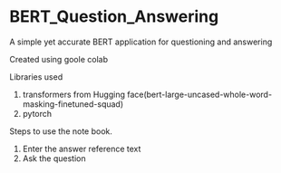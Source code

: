 # BERT_Question_Answering
A simple yet accurate BERT application for questioning and answering

Created using goole colab

Libraries used 
1. transformers from Hugging face(bert-large-uncased-whole-word-masking-finetuned-squad)
2. pytorch


Steps to use the note book.
1. Enter the answer reference text
2. Ask the question
